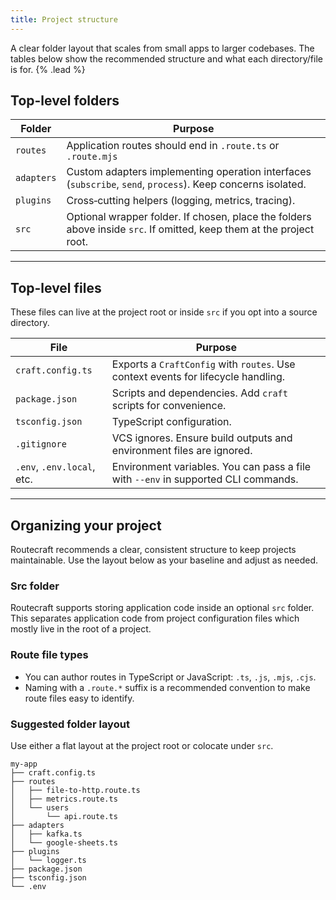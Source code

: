 ```yaml
---
title: Project structure
---
```


A clear folder layout that scales from small apps to larger codebases. The tables below show the recommended structure and what each directory/file is for. {% .lead %}

## Top-level folders

| Folder | Purpose |
| --- | --- |
| `routes` | Application routes should end in `.route.ts` or `.route.mjs` |
| `adapters` | Custom adapters implementing operation interfaces (`subscribe`, `send`, `process`). Keep concerns isolated. |
| `plugins` | Cross‑cutting helpers (logging, metrics, tracing). |
| `src` | Optional wrapper folder. If chosen, place the folders above inside `src`. If omitted, keep them at the project root. |

---

## Top-level files

These files can live at the project root or inside `src` if you opt into a source directory.

| File | Purpose |
| --- | --- |
| `craft.config.ts` | Exports a `CraftConfig` with `routes`. Use context events for lifecycle handling. |
| `package.json` | Scripts and dependencies. Add `craft` scripts for convenience. |
| `tsconfig.json` | TypeScript configuration. |
| `.gitignore` | VCS ignores. Ensure build outputs and environment files are ignored. |
| `.env`, `.env.local`, etc. | Environment variables. You can pass a file with `--env` in supported CLI commands. |

---

## Organizing your project

Routecraft recommends a clear, consistent structure to keep projects maintainable. Use the layout below as your baseline and adjust as needed.

### Src folder
Routecraft supports storing application code inside an optional `src` folder. This separates application code from project configuration files which mostly live in the root of a project.

### Route file types

- You can author routes in TypeScript or JavaScript: `.ts`, `.js`, `.mjs`, `.cjs`.
- Naming with a `.route.*` suffix is a recommended convention to make route files easy to identify.

### Suggested folder layout

Use either a flat layout at the project root or colocate under `src`.

```text
my-app
├── craft.config.ts
├── routes
│   ├── file-to-http.route.ts
│   ├── metrics.route.ts
│   └── users
│       └── api.route.ts
├── adapters
│   ├── kafka.ts
│   └── google-sheets.ts
├── plugins
│   └── logger.ts
├── package.json
├── tsconfig.json
└── .env
```